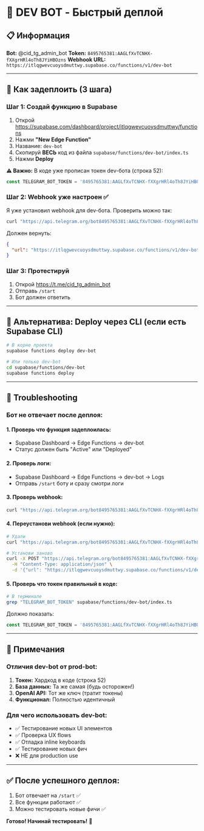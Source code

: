 # 🧪 DEV BOT - Быстрый деплой

## 📋 Информация

**Bot:** @cid_tg_admin_bot
**Token:** `8495765381:AAGLfXvTCNHX-fXXgrHRl4oTh8JYiHBOzns`
**Webhook URL:** `https://itlqgwevcuoysdmuttwy.supabase.co/functions/v1/dev-bot`

---

## 🚀 Как задеплоить (3 шага)

### Шаг 1: Создай функцию в Supabase

1. Открой https://supabase.com/dashboard/project/itlqgwevcuoysdmuttwy/functions
2. Нажми **"New Edge Function"**
3. Название: `dev-bot`
4. Скопируй **ВЕСЬ** код из файла `supabase/functions/dev-bot/index.ts`
5. Нажми **Deploy**

**⚠️ Важно:** В коде уже прописан токен dev-бота (строка 52):
```typescript
const TELEGRAM_BOT_TOKEN = '8495765381:AAGLfXvTCNHX-fXXgrHRl4oTh8JYiHBOzns'
```

### Шаг 2: Webhook уже настроен ✅

Я уже установил webhook для dev-бота. Проверить можно так:

```bash
curl "https://api.telegram.org/bot8495765381:AAGLfXvTCNHX-fXXgrHRl4oTh8JYiHBOzns/getWebhookInfo"
```

Должен вернуть:
```json
{
  "url": "https://itlqgwevcuoysdmuttwy.supabase.co/functions/v1/dev-bot"
}
```

### Шаг 3: Протестируй

1. Открой https://t.me/cid_tg_admin_bot
2. Отправь `/start`
3. Бот должен ответить

---

## 🔧 Альтернатива: Deploy через CLI (если есть Supabase CLI)

```bash
# В корне проекта
supabase functions deploy dev-bot

# Или только dev-bot
cd supabase/functions/dev-bot
supabase functions deploy
```

---

## 🐛 Troubleshooting

### Бот не отвечает после деплоя:

#### 1. Проверь что функция задеплоилась:
- Supabase Dashboard → Edge Functions → dev-bot
- Статус должен быть "Active" или "Deployed"

#### 2. Проверь логи:
- Supabase Dashboard → Edge Functions → dev-bot → Logs
- Отправь `/start` боту и сразу смотри логи

#### 3. Проверь webhook:
```bash
curl "https://api.telegram.org/bot8495765381:AAGLfXvTCNHX-fXXgrHRl4oTh8JYiHBOzns/getWebhookInfo"
```

#### 4. Переустанови webhook (если нужно):
```bash
# Удали
curl "https://api.telegram.org/bot8495765381:AAGLfXvTCNHX-fXXgrHRl4oTh8JYiHBOzns/deleteWebhook"

# Установи заново
curl -X POST "https://api.telegram.org/bot8495765381:AAGLfXvTCNHX-fXXgrHRl4oTh8JYiHBOzns/setWebhook" \
  -H "Content-Type: application/json" \
  -d '{"url": "https://itlqgwevcuoysdmuttwy.supabase.co/functions/v1/dev-bot"}'
```

#### 5. Проверь что токен правильный в коде:
```bash
# В терминале
grep "TELEGRAM_BOT_TOKEN" supabase/functions/dev-bot/index.ts
```

Должно показать:
```typescript
const TELEGRAM_BOT_TOKEN = '8495765381:AAGLfXvTCNHX-fXXgrHRl4oTh8JYiHBOzns'
```

---

## 📝 Примечания

### Отличия dev-bot от prod-bot:

1. **Токен:** Хардкод в коде (строка 52)
2. **База данных:** Та же самая (будь осторожен!)
3. **OpenAI API:** Тот же ключ (тратит токены)
4. **Функционал:** Полностью идентичный

### Для чего использовать dev-bot:

- ✅ Тестирование новых UI элементов
- ✅ Проверка UX flows
- ✅ Отладка inline keyboards
- ✅ Тестирование новых фич
- ❌ НЕ для production use

---

## ✅ После успешного деплоя:

1. Бот отвечает на `/start` ✅
2. Все функции работают ✅
3. Можно тестировать новые фичи ✅

**Готово! Начинай тестировать!** 🧪
